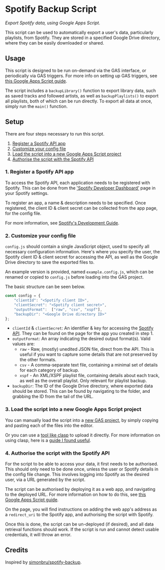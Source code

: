# Spotify Backup Script

*Export Spotify data, using Google Apps Script.*

This script can be used to automatically export a user's data, particularly
playlists, from Spotify. They are stored in a specified Google Drive
directory, where they can be easily downloaded or shared.

## Usage

This script is designed to be run on-demand via the GAS interface, or
periodically via GAS triggers. For more info on setting up GAS triggers, see
[this Google Apps Script guide](https://developers.google.com/apps-script/guides/triggers).

The script includes a `backupLibrary()` function to export library data, such
as saved tracks and followed artists, as well as `backupPlaylists()` to export
all playlists, both of which can be run directly. To export all data at once,
simply run the `main()` function.

## Setup

There are four steps necessary to run this script.

1. [Register a Spotify API app](#1.-Register-a-Spotify-API-app)
2. [Customize your config file](#2.-Customize-your-config-file)
3. [Load the script into a new Google Apps Script project](#3.-Load-the-script-into-a-new-Google-Apps-Script-project)
4. [Authorise the script with the Spotify API](#4.-Authorise-the-script-with-the-Spotify-API)

### 1. Register a Spotify API app

To access the Spotify API, each application needs to be registered with Spotify.
This can be done from the
['Spotify Developer Dashboard'](https://developer.spotify.com/dashboard/applications)
page in your Spotify settings.

To register an app, a name & description needs to be specified. Once
registered, the client ID & client secret can be collected from the app page,
for the config file.

For more information, see
[Spotify's Development Guide](https://developer.spotify.com/documentation/general/guides/app-settings/).

### 2. Customize your config file

`config.js` should contain a single JavaScript object, used to specify all
necessary configuration information. Here's where you specify the user, the
Spotify client ID & client secret for accessing the API, as well as the
Google Drive directory to save the exported files to.

An example version is provided, named `example.config.js`, which can be
renamed or copied to `config.js` before loading into the GAS project.

The basic structure can be seen below.

```js
const config = {
    "clientId": "<Spotify client ID>",
    "clientSecret": "<Spotify client secret>",
    "outputFormat":  ["raw", "csv", "xspf"],
    "backupDir": "<Google Drive directory ID>"
};
```

+ `clientId` & `clientSecret`: An identifier & key for accessing the
    [Spotify API](https://developer.spotify.com/dashboard/applications).
    They can be found on the page for the app you created in step 1.
+ `outputFormat`: An array indicating the desired output format(s).
    Valid values are:
    * `raw` - Raw, (mostly) unedited JSON file, direct from the API.
        This is useful if you want to capture some details that are not
        preserved by the other formats.
    * `csv` - A comma-separate text file, containing a minimal set of details
        for each category of backup.
    * `xspf` - An XML/XSPF playlist file, containing details about each track,
        as well as the overall playlist. Only relevant for playlist backup.
+ `backupDir`: The ID of the Google Drive directory, where exported data
    should be stored. This can be found by navigating to the folder, and
    grabbing the ID from the tail of the URL.

### 3. Load the script into a new Google Apps Script project

You can manually load the script into a
[new GAS project](https://www.google.com/script/start/), by simply copying and
pasting each of the files into the editor.

Or you can use a
[tool like clasp](https://developers.google.com/apps-script/guides/clasp)
to upload it directly. For more information on using clasp, here is a
[guide I found useful](https://github.com/gscharf94/Clasp-Basics-for-Reddit).

### 4. Authorise the script with the Spotify API

For the script to be able to access your data, it first needs to be authorised.
This should only need to be done once, unless the user or Spotify details in the
config file change. This involves logging into Spotify as the desired user,
via a URL generated by the script.

The script can be authorised by deploying it as a web app, and navigating to
the deployed URL. For more information on how to do this, see
[this Google Apps Script guide](https://developers.google.com/apps-script/guides/web#deploy_a_script_as_a_web_app).

On the page, you will find instructions on adding the web app's address as a
`redirect_uri` to the Spotify app, and authorising the script with Spotify.

Once this is done, the script can be un-deployed (if desired), and all data
retrieval functions should work. If the script is run and cannot detect usable
credentials, it will throw an error.

## Credits

Inspired by [simonbru/spotify-backup](https://github.com/simonbru/spotify-backup).
